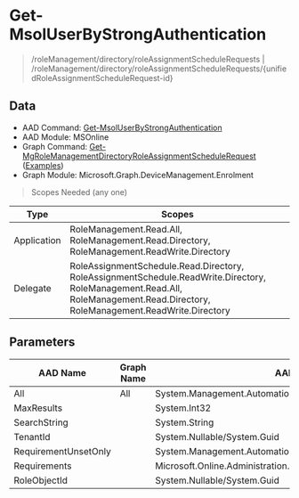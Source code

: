 # Get-MsolUserByStrongAuthentication

> /roleManagement/directory/roleAssignmentScheduleRequests | /roleManagement/directory/roleAssignmentScheduleRequests/{unifiedRoleAssignmentScheduleRequest-id}

## Data

+ AAD Command: [Get-MsolUserByStrongAuthentication](https://docs.microsoft.com/en-us/powershell/module/MSOnline/Get-MsolUserByStrongAuthentication)
+ AAD Module: MSOnline
+ Graph Command: [Get-MgRoleManagementDirectoryRoleAssignmentScheduleRequest](https://docs.microsoft.com/en-us/powershell/module/Microsoft.Graph.DeviceManagement.Enrolment/Get-MgRoleManagementDirectoryRoleAssignmentScheduleRequest) ([Examples](https://github.com/orgs/msgraph/discussions?discussions_q=Get-MgRoleManagementDirectoryRoleAssignmentScheduleRequest))
+ Graph Module: Microsoft.Graph.DeviceManagement.Enrolment

> Scopes Needed (any one)

|Type|Scopes|
|---|---|
|Application|RoleManagement.Read.All, RoleManagement.Read.Directory, RoleManagement.ReadWrite.Directory|
|Delegate|RoleAssignmentSchedule.Read.Directory, RoleAssignmentSchedule.ReadWrite.Directory, RoleManagement.Read.All, RoleManagement.Read.Directory, RoleManagement.ReadWrite.Directory|

## Parameters

|AAD Name|Graph Name|AAD Type|Graph Type|Infos|
|---|---|---|---|---|
|All|All|System.Management.Automation.SwitchParameter|System.Management.Automation.SwitchParameter||
|MaxResults||System.Int32|||
|SearchString||System.String|||
|TenantId||System.Nullable/System.Guid|||
|RequirementUnsetOnly||System.Management.Automation.SwitchParameter|||
|Requirements||Microsoft.Online.Administration.StrongAuthenticationRequirement[]|||
|RoleObjectId||System.Nullable/System.Guid|||

